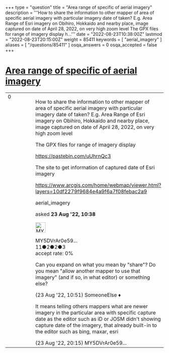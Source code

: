 +++
type = "question"
title = "Area range of specific of aerial imagery"
description = '''How to share the information to other mapper of area of specific aerial imagery with particular imagery date of taken? E.g. Area Range of Esri imagery on Obihiro, Hokkaido and nearby place, image captured on date of April 28, 2022, on very high zoom level The GPX files for range of imagery display h...'''
date = "2022-08-23T10:38:00Z"
lastmod = "2022-08-23T20:15:00Z"
weight = 85411
keywords = [ "aerial_imagery" ]
aliases = [ "/questions/85411" ]
osqa_answers = 0
osqa_accepted = false
+++

<div class="headNormal">

# [Area range of specific of aerial imagery](/questions/85411/area-range-of-specific-of-aerial-imagery)

</div>

<div id="main-body">

<div id="askform">

<table id="question-table" style="width:100%;">
<colgroup>
<col style="width: 50%" />
<col style="width: 50%" />
</colgroup>
<tbody>
<tr>
<td style="width: 30px; vertical-align: top"><div class="vote-buttons">
<span id="post-85411-upvote" class="ajax-command post-vote up" rel="nofollow" title="I like this post (click again to cancel)"> </span>
<div id="post-85411-score" class="post-score" title="current number of votes">
0
</div>
<span id="post-85411-downvote" class="ajax-command post-vote down" rel="nofollow" title="I dont like this post (click again to cancel)"> </span> <span id="favorite-mark" class="ajax-command favorite-mark" rel="nofollow" title="mark/unmark this question as favorite (click again to cancel)"> </span>
<div id="favorite-count" class="favorite-count">
&#10;</div>
</div></td>
<td><div id="item-right">
<div class="question-body">
<p>How to share the information to other mapper of area of specific aerial imagery with particular imagery date of taken? E.g. Area Range of Esri imagery on Obihiro, Hokkaido and nearby place, image captured on date of April 28, 2022, on very high zoom level</p>
<p>The GPX files for range of imagery display</p>
<p><a href="https://pastebin.com/uUhrnQc3">https://pastebin.com/uUhrnQc3</a></p>
<p>The site to get information of captured date of Esri imagery</p>
<p><a href="https://www.arcgis.com/home/webmap/viewer.html?layers=10df2279f9684e4a9f6a7f08febac2a9">https://www.arcgis.com/home/webmap/viewer.html?layers=10df2279f9684e4a9f6a7f08febac2a9</a></p>
</div>
<div id="question-tags" class="tags-container tags">
<span class="post-tag tag-link-aerial_imagery" rel="tag" title="see questions tagged &#39;aerial_imagery&#39;">aerial_imagery</span>
</div>
<div id="question-controls" class="post-controls">
&#10;</div>
<div class="post-update-info-container">
<div class="post-update-info post-update-info-user">
<p>asked <strong>23 Aug '22, 10:38</strong></p>
<img src="https://secure.gravatar.com/avatar/54c91e740f80315f515fd212db923d30?s=32&amp;d=identicon&amp;r=g" class="gravatar" width="32" height="32" alt="MY5DVrAr0e599Japan&#39;s gravatar image" />
<p><span>MY5DVrAr0e59...</span><br />
<span class="score" title="11 reputation points">11</span><span title="2 badges"><span class="badge1">●</span><span class="badgecount">2</span></span><span title="2 badges"><span class="silver">●</span><span class="badgecount">2</span></span><span title="3 badges"><span class="bronze">●</span><span class="badgecount">3</span></span><br />
<span class="accept_rate" title="Rate of the user&#39;s accepted answers">accept rate:</span> <span title="MY5DVrAr0e599Japan has no accepted answers">0%</span></p>
</div>
</div>
<div id="comments-container-85411" class="comments-container">
<span id="85412"></span>
<div id="comment-85412" class="comment">
<div id="post-85412-score" class="comment-score">
&#10;</div>
<div class="comment-text">
<p>Can you expand on what you mean by "share"? Do you mean "allow another mapper to use that imagery" (and if so, in what editor) or something else?</p>
</div>
<div id="comment-85412-info" class="comment-info">
<span class="comment-age">(23 Aug '22, 10:51)</span> <span class="comment-user userinfo">SomeoneElse ♦</span>
</div>
</div>
<span id="85418"></span>
<div id="comment-85418" class="comment">
<div id="post-85418-score" class="comment-score">
&#10;</div>
<div class="comment-text">
<p>It means telling others mappers what are newer imagery in the particular area with specific capture date as the editor such as iD or JOSM didn't showing capture date of the imagery, that already built-in to the editor such as bing, maxar, esri</p>
</div>
<div id="comment-85418-info" class="comment-info">
<span class="comment-age">(23 Aug '22, 20:15)</span> <span class="comment-user userinfo">MY5DVrAr0e59...</span>
</div>
</div>
</div>
<div id="comment-tools-85411" class="comment-tools">
&#10;</div>
<div class="clear">
&#10;</div>
<div id="comment-85411-form-container" class="comment-form-container">
&#10;</div>
<div class="clear">
&#10;</div>
</div></td>
</tr>
</tbody>
</table>

</div>

</div>

